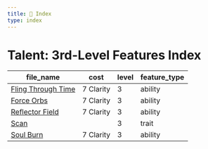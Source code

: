 ```yaml
---
title: 📑 Index
type: index
---
```


# Talent: 3rd-Level Features Index

| file_name                                       | cost      | level | feature_type |
| ----------------------------------------------- | --------- | ----- | ------------ |
| [Fling Through Time](../Fling%20Through%20Time) | 7 Clarity | 3     | ability      |
| [Force Orbs](../Force%20Orbs)                   | 7 Clarity | 3     | ability      |
| [Reflector Field](../Reflector%20Field)         | 7 Clarity | 3     | ability      |
| [Scan](../Scan)                                 |           | 3     | trait        |
| [Soul Burn](../Soul%20Burn)                     | 7 Clarity | 3     | ability      |
